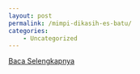 ```yaml
---
layout: post
permalink: /mimpi-dikasih-es-batu/
categories:
    - Uncategorized
---
```


[Baca Selengkapnya](/03)